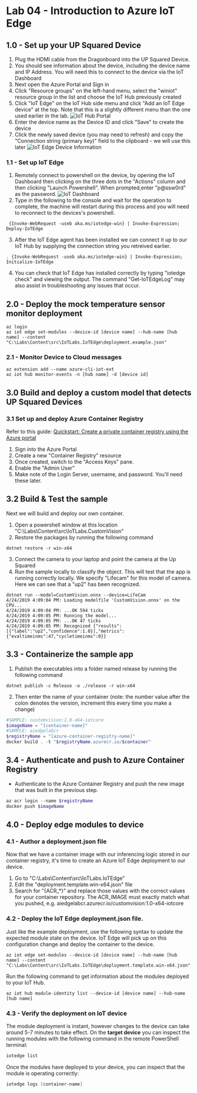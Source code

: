 # Lab 04 - Introduction to Azure IoT Edge

## 1.0 - Set up your UP Squared Device

1. Plug the HDMI cable from the Dragonboard into the UP Squared Device.
1. You should see information about the device, including the device name and IP Address. You will need this to connect to the device via the IoT Dashboard
1. Next open the Azure Portal and Sign in
1. Click "Resource groups" on the left-hand menu, select the "winiot" resource group in the list and choose the IoT Hub previously created
1. Click "IoT Edge" on the IoT Hub side menu and click "Add an IoT Edge device" at the top. Note that this is a slightly different menu than the one used earlier in the lab.
![IoT Hub Portal](./media/4_SelectIoTEdge.png)
1. Enter the device name as the Device ID and click "Save" to create the device
1. Click the newly saved device (you may need to refresh) and copy the "Connection string (primary key)" field to the clipboard - we will use this later
![IoT Edge Device Information](./media/4_CopyConnectionStringIoTEdge.png)


### 1.1 - Set up IoT Edge

1. Remotely connect to powershell on the device, by opening the IoT Dashboard then clicking on the three dots in the "Actions" column and then clicking "Launch Powershell". When prompted,enter "p@ssw0rd" as the password.
![IoT Dashboard](./media/4_SelectPowershellDevice.png)
2. Type in the following to the console and wait for the operation to complete, the machine will restart during this process and you will need to reconnect to the devices's powershell.

```
 {Invoke-WebRequest -useb aka.ms/iotedge-win} | Invoke-Expression; Deploy-IoTEdge
```

3. After the IoT Edge agent has been installed we can connect it up to our IoT Hub by supplying the connection string you retreived earlier.

```
. {Invoke-WebRequest -useb aka.ms/iotedge-win} | Invoke-Expression; Initialize-IoTEdge
```

4. You can check that IoT Edge has installed correctly by typing "iotedge check" and viewing the output. The command "Get-IoTEdgeLog" may also assist in troubleshooting any issues that occur.

## 2.0 - Deploy the mock temperature sensor monitor deployment

```
az login
az iot edge set-modules --device-id [device name] --hub-name [hub name] --content "C:\Labs\Content\src\IoTLabs.IoTEdge\deployment.example.json"
```

### 2.1 - Monitor Device to Cloud messages

```
az extension add --name azure-cli-iot-ext
az iot hub monitor-events -n [hub name] -d [device id]
```
 
## 3.0 Build and deploy a custom model that detects UP Squared Devices

### 3.1 Set up and deploy Azure Container Registry

Refer to this guide: [Quickstart: Create a private container registry using the Azure portal](https://docs.microsoft.com/en-us/azure/container-registry/container-registry-get-started-portal)

1. Sign into the Azure Portal
1. Create a new "Container Registry" resource
1. Once created, switch to the "Access Keys" pane.
1. Enable the "Admin User"
1. Make note of the Login Server, username, and password. You'll need these later.


## 3.2 Build & Test the sample
Next we will build and deploy our own container.

1. Open a powershell window at this location "C:\Labs\Content\src\IoTLabs.CustomVision"
2. Restore the packages by running the following command

```
dotnet restore -r win-x64
```

3. Connect the camera to your laptop and point the camera at the Up Squared
4. Run the sample locally to classify the object. This will test that the app is running correctly locally. We specify "Lifecam" for this model of camera. Here we can see that a "up2" has been recognized.

```
dotnet run --model=CustomVision.onnx --device=LifeCam
4/24/2019 4:09:04 PM: Loading modelfile 'CustomVision.onnx' on the CPU...
4/24/2019 4:09:04 PM: ...OK 594 ticks
4/24/2019 4:09:05 PM: Running the model...
4/24/2019 4:09:05 PM: ...OK 47 ticks
4/24/2019 4:09:05 PM: Recognized {"results":[{"label":"up2","confidence":1.0}],"metrics":{"evaltimeinms":47,"cycletimeinms":0}}
```

## 3.3 - Containerize the sample app 

1.  Publish the executables into a folder named release by running the following command
```
dotnet publish -c Release -o ./release -r win-x64
```
2. Then enter the name of your container (note: the number value after the colon denotes the version, increment this every time you make a change)
```powershell
#SAMPLE: customvision:1.0-x64-iotcore
$imageName = "[container-name]"
#SAMPLE: aiedgelabcr
$registryName = "[azure-container-registry-name]"
docker build . -t "$registryName.azurecr.io/$container"
```


## 3.4 - Authenticate and push to Azure Container Registry

- Authenticate to the Azure Container Registry and push the new image that was built in the previous step.

```powershell
az acr login --name $registryName
docker push $imageName
```

## 4.0 - Deploy edge modules to device 

### 4.1 - Author a deployment.json file

Now that we have a container image with our inferencing logic stored in our container registry, it's time to create an Azure IoT Edge deployment to our device.

1. Go to "C:\Labs\Content\src\IoTLabs.IoTEdge"
1. Edit the "deployment.template.win-x64.json" file
1. Search for "{ACR_*}" and replace those values with the correct values for your container repository. The ACR_IMAGE must exactly match what you pushed, e.g. aiedgelabcr.azurecr.io/customvision:1.0-x64-iotcore


### 4.2 - Deploy the IoT Edge deployment.json file. 

Just like the example deployment, use the following syntax to update the expected module state on the device. IoT Edge will pick up on this configuration change and deploy the container to the device.

```
az iot edge set-modules --device-id [device name] --hub-name [hub name] --content "C:\Labs\Content\src\IoTLabs.IoTEdge\deployment.template.win-x64.json"
```

Run the following command to get information about the modules deployed to your IoT Hub.
```
az iot hub module-identity list --device-id [device name] --hub-name [hub name]
```

### 4.3 - Verify the deployment on IoT device

The module deployment is instant, however changes to the device can take around 5-7 minutes to take effect. On the **target device** you can inspect the running modules with the following command in the remote PowerShell terminal:

```powershell
iotedge list
```

Once the modules have deployed to your device, you can inspect that the module is operating correctly:

```powershell
iotedge logs [container-name]
```
